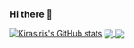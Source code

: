 ### Hi there 👋

[![Kirasiris's GitHub stats](https://github-readme-stats.vercel.app/api?username=kirasiris)](https://github.com/kirasiris/github-readme-stats)
<a href="https://github.com/anuraghazra/github-readme-stats">
  <img align="center" src="https://github-readme-stats.vercel.app/api/pin/?username=kirasiris&repo=befree" />
</a>
<a href="https://github.com/kirasiris/shortener-url">
  <img align="center" src="https://github-readme-stats.vercel.app/api/pin/?username=kirasiris&repo=shortener-url" />
</a>


<!--
**kirasiris/kirasiris** is a ✨ _special_ ✨ repository because its `README.md` (this file) appears on your GitHub profile.

My name is Kevin Fonseca,

Here are some ideas to get you started:

- 🔭 I’m currently working on ...
- 🌱 I’m currently learning ...
- 👯 I’m looking to collaborate on ...
- 🤔 I’m looking for help with ...
- 💬 Ask me about ...
- 📫 How to reach me: ...
- 😄 Pronouns: ...
- ⚡ Fun fact: ...
-->
